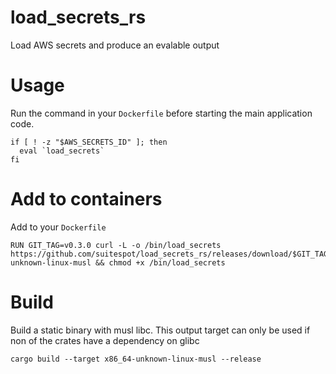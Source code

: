 # load_secrets_rs

Load AWS secrets and produce an evalable output

# Usage

Run the command in your `Dockerfile` before starting the main application code.

```
if [ ! -z "$AWS_SECRETS_ID" ]; then
  eval `load_secrets`
fi
```

# Add to containers

Add to your `Dockerfile`

```
RUN GIT_TAG=v0.3.0 curl -L -o /bin/load_secrets https://github.com/suitespot/load_secrets_rs/releases/download/$GIT_TAG/load_secrets_x86_64-unknown-linux-musl && chmod +x /bin/load_secrets
```

# Build

Build a static binary with musl libc. This output target can only be used if non of the crates have a dependency on glibc

```
cargo build --target x86_64-unknown-linux-musl --release
```

